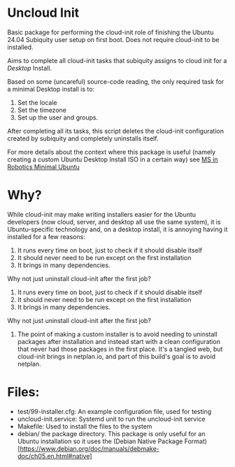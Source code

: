 # Uncloud Init
Basic package for performing the cloud-init role of finishing the Ubuntu 24.04 Subiquity user setup on first boot.
Does not require cloud-init to be installed.

Aims to complete all cloud-init tasks that subiquity assigns to cloud init for a *Desktop* Install.

Based on some (uncareful)  source-code reading, the only required task for a minimal Desktop install is to:
1. Set the locale
2. Set the timezone
3. Set up the user and groups. 

After completing all its tasks, this script deletes the cloud-init configuration created by subiquity and completely uninstalls itself.

For more details about the context where this package is useful (namely creating a custom Ubuntu Desktop Install ISO in a certain way) see 
[MS in Robotics Minimal Ubuntu](https://nu-msr.github.io/hackathon/ubuntu_minimal.html)

# Why?
While cloud-init may make writing installers easier for the Ubuntu developers (now cloud, server, and desktop all use the same system), it is Ubuntu-specific technology and,
on a desktop install, it is annoying having it installed for a few reasons:
1. It runs every time on boot, just to check if it should disable itself
2. It should never need to be run except on the first installation
3. It brings in many dependencies.

Why not just uninstall cloud-init after the first job?

1. It runs every time on boot, just to check if it should disable itself
2. It should never need to be run except on the first installation
3. It brings in many dependencies.

Why not just uninstall cloud-init after the first job?
1. The point of making a custom installer is to avoid  needing to uninstall packages after installation and instead start with a clean configuration that
never had those packages in the first place.  It's a tangled web, but cloud-init brings in netplan.io, and part of this build's goal is to avoid netplan.

# Files:
- test/99-installer.cfg: An example configuration file, used for testing
- uncloud-init.service: Systemd unit to run the uncloud-init service
- Makefile: Used to install the files to the system
- debian/ the package directory. This package is only useful for an Ubuntu installation so it uses the (Debian Native Package Format)[https://www.debian.org/doc/manuals/debmake-doc/ch05.en.html#native]
